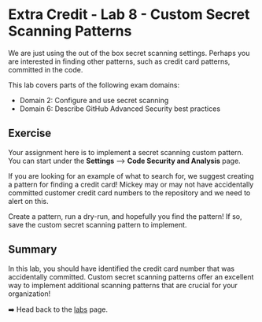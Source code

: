 # Extra Credit - Lab 8 - Custom Secret Scanning Patterns

We are just using the out of the box secret scanning settings. Perhaps you are interested in finding other patterns, such as credit card patterns, committed in the code.

This lab covers parts of the following exam domains:

- Domain 2: Configure and use secret scanning
- Domain 6: Describe GitHub Advanced Security best practices

## Exercise

Your assignment here is to implement a secret scanning custom pattern. You can start under the **Settings** --> **Code Security and Analysis** page.

If you are looking for an example of what to search for, we suggest creating a pattern for finding a credit card! Mickey may or may not have accidentally committed customer credit card numbers to the repository and we need to alert on this.

Create a pattern, run a dry-run, and hopefully you find the pattern! If so, save the custom secret scanning pattern to implement.

## Summary

In this lab, you should have identified the credit card number that was accidentally committed. Custom secret scanning patterns offer an excellent way to implement additional scanning patterns that are crucial for your organization!

➡️ Head back to the [labs](README.md) page.
